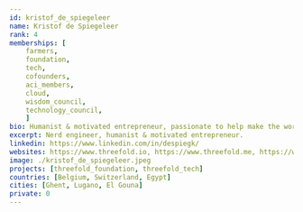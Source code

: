 ```yaml
---
id: kristof_de_spiegeleer
name: Kristof de Spiegeleer
rank: 4
memberships: [
    farmers, 
    foundation, 
    tech, 
    cofounders, 
    aci_members, 
    cloud, 
    wisdom_council, 
    technology_council,
    ]
bio: Humanist & motivated entrepreneur, passionate to help make the world a better place. Kristof strongly believes there is need for a neutral internet owned by millions.
excerpt: Nerd engineer, humanist & motivated entrepreneur.
linkedin: https://www.linkedin.com/in/despiegk/
websites: https://www.threefold.io, https://www.threefold.me, https://www.incubaid.com/
image: ./kristof_de_spiegeleer.jpeg
projects: [threefold_foundation, threefold_tech]
countries: [Belgium, Switzerland, Egypt]
cities: [Ghent, Lugano, El Gouna]
private: 0
---
```


